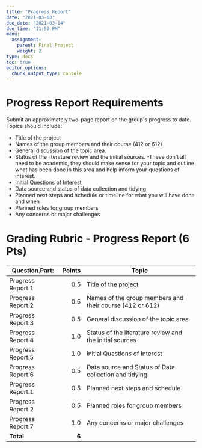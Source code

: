 ```yaml
---
title: "Progress Report"
date: "2021-03-03"
due_date: "2021-03-14"
due_time: "11:59 PM"
menu:
  assignment:
    parent: Final Project
    weight: 2
type: docs
toc: true
editor_options: 
  chunk_output_type: console
---
```



# Progress Report Requirements
Submit an approximately two-page report on the group's progress to date. Topics should include: 

- Title of the project
- Names of the group members and their course (412 or 612) 
- General discussion of the topic area
- Status of the literature review and the initial sources. 
    -These don't all need to be academic, they should make sense for your topic and outline what has been done in this area and help inform your questions of interest. 
- Initial Questions of Interest
- Data source and status of data collection and tidying
- Planned next steps and schedule or timeline for what you will have done and when
- Planned roles for group members
- Any concerns or major challenges

# Grading Rubric - Progress Report (6 Pts)
|Question.Part:|Points|Topic|
|------|--:|-------------|
|Progress Report.1|0.5|Title of the project|
|Progress Report.2|0.5|Names of the group members and their course (412 or 612)|
|Progress Report.3|0.5|General discussion of the topic area|
|Progress Report.4|1.0|Status of the literature review and the initial sources|
|Progress Report.5|1.0|initial Questions of Interest|
|Progress Report.6|0.5|Data source and Status of Data collection and tidying|
|Progress Report.1|0.5|Planned next steps and schedule|
|Progress Report.2|0.5|Planned roles for group members|
|Progress Report.7|1.0|Any concerns or major challenges|
|**Total**|**6**||
